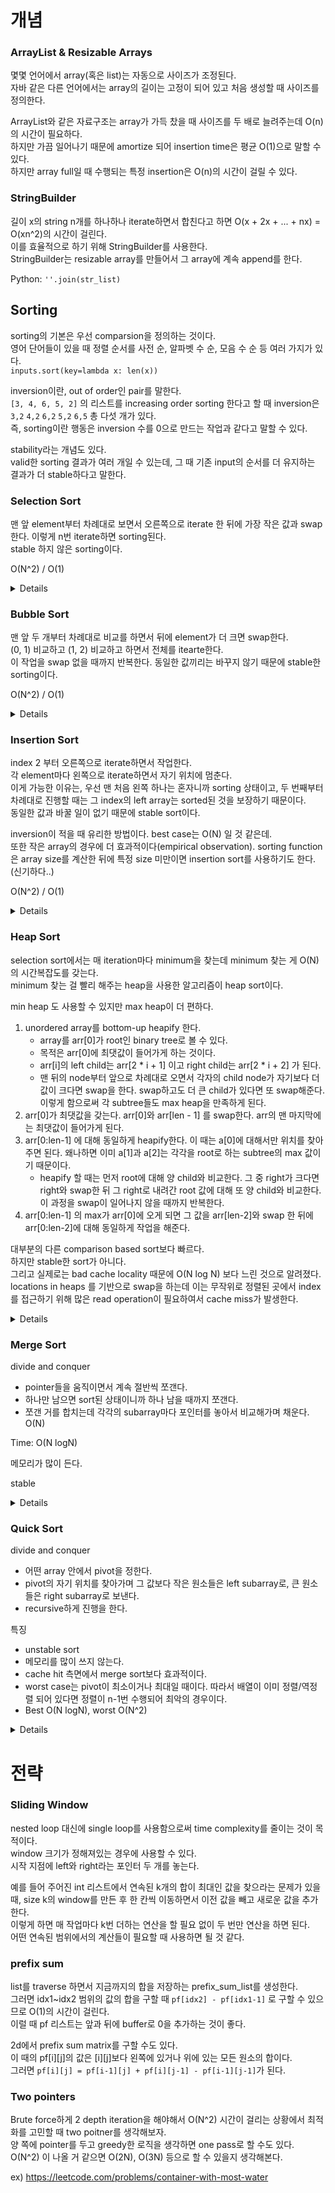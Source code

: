 # 개념

### ArrayList & Resizable Arrays

몇몇 언어에서 array(혹은 list)는 자동으로 사이즈가 조정된다.   
자바 같은 다른 언어에서는 array의 길이는 고정이 되어 있고 처음 생성할 때 사이즈를 정의한다.   

ArrayList와 같은 자료구조는 array가 가득 찼을 때 사이즈를 두 배로 늘려주는데 O(n)의 시간이 필요하다.   
하지만 가끔 일어나기 때문에 amortize 되어 insertion time은 평균 O(1)으로 말할 수 있다.   
하지만 array full일 때 수행되는 특정 insertion은 O(n)의 시간이 걸릴 수 있다.   


### StringBuilder

길이 x의 string n개를 하나하나 iterate하면서 합친다고 하면 O(x + 2x + ... + nx) = O(xn^2)의 시간이 걸린다.   
이를 효율적으로 하기 위해 StringBuilder를 사용한다.   
StringBuilder는 resizable array를 만들어서 그 array에 계속 append를 한다.   

Python: `''.join(str_list)`


## Sorting


sorting의 기본은 우선 comparsion을 정의하는 것이다.   
영어 단어들이 있을 때 정렬 순서를 사전 순, 알파벳 수 순, 모음 수 순 등 여러 가지가 있다.   
`inputs.sort(key=lambda x: len(x))`

inversion이란, out of order인 pair를 말한다.   
`[3, 4, 6, 5, 2]` 의 리스트를 increasing order sorting 한다고 할 때 inversion은 `3,2` `4,2` `6,2` `5,2` `6,5` 총 다섯 개가 있다.   
즉, sorting이란 행동은 inversion 수를 0으로 만드는 작업과 같다고 말할 수 있다.   

stability라는 개념도 있다.   
valid한 sorting 결과가 여러 개일 수 있는데, 그 때 기존 input의 순서를 더 유지하는 결과가 더 stable하다고 말한다.


### Selection Sort

맨 앞 element부터 차례대로 보면서 오른쪽으로 iterate 한 뒤에 가장 작은 값과 swap한다. 이렇게 n번 iterate하면 sorting된다.   
stable 하지 않은 sorting이다.

O(N^2) / O(1)

<details>

```py
	def selectionSort(self, nums):
		for i in range(len(nums)):
			_min = min(nums[i:])
			min_index = nums[i:].index(_min)
			nums[i + min_index] = nums[i]
			nums[i] = _min
		return nums
```

</details>


### Bubble Sort

맨 앞 두 개부터 차례대로 비교를 하면서 뒤에 element가 더 크면 swap한다.   
(0, 1) 비교하고 (1, 2) 비교하고 하면서 전체를 itearte한다.   
이 작업을 swap 없을 때까지 반복한다.
동일한 값끼리는 바꾸지 않기 때문에 stable한 sorting이다.   

O(N^2) / O(1)

<details>

```py
    def bubbleSort(self, nums):
        n = len(nums)
        for i in range(n):
            for j in range(0, n - i - 1):
                if nums[j] > nums[j + 1]:
                    nums[j], nums[j + 1] = nums[j + 1], nums[j]
                    
```

</details>



### Insertion Sort

index 2 부터 오른쪽으로 iterate하면서 작업한다.   
각 element마다 왼쪽으로 iterate하면서 자기 위치에 멈춘다.   
이게 가능한 이유는, 우선 맨 처음 왼쪽 하나는 혼자니까 sorting 상태이고, 두 번째부터 차례대로 진행할 때는 그 index의 left array는 sorted된 것을 보장하기 때문이다.   
동일한 값과 바꿀 일이 없기 때문에 stable sort이다.    

inversion이 적을 때 유리한 방법이다. best case는 O(N) 일 것 같은데.   
또한 작은 array의 경우에 더 효과적이다(empirical observation). sorting function은 array size를 계산한 뒤에 특정 size 미만이면 insertion sort를 사용하기도 한다.(신기하다..)   

O(N^2) / O(1)

<details>

```py
    def insertionSort(self, nums): 
        for i in range(1, len(nums)): 
            key = nums[i]
            j = i-1
            while j >= 0 and key < nums[j] : 
                    nums[j + 1] = nums[j] 
                    j -= 1
            nums[j + 1] = key
```

</details>



### Heap Sort

selection sort에서는 매 iteration마다 minimum을 찾는데 minimum 찾는 게 O(N)의 시간복잡도를 갖는다.   
minimum 찾는 걸 빨리 해주는 heap을 사용한 알고리즘이 heap sort이다.   

min heap 도 사용할 수 있지만 max heap이 더 편하다. 

1. unordered array를 bottom-up heapify 한다.
   - array를 arr[0]가 root인 binary tree로 볼 수 있다.
   - 목적은 arr[0]에 최댓값이 들어가게 하는 것이다.
   - arr[i]의 left child는 arr[2 * i + 1] 이고 right child는 arr[2 * i + 2] 가 된다.
   - 맨 뒤의 node부터 앞으로 차례대로 오면서 각자의 child node가 자기보다 더 값이 크다면 swap을 한다. swap하고도 더 큰 child가 있다면 또 swap해준다. 이렇게 함으로써 각 subtree들도 max heap을 만족하게 된다.
2. arr[0]가 최댓값을 갖는다. arr[0]와 arr[len - 1] 를 swap한다. arr의 맨 마지막에는 최댓값이 들어가게 된다.
3. arr[0:len-1] 에 대해 동일하게 heapify한다. 이 때는 a[0]에 대해서만 위치를 찾아주면 된다. 왜나하면 이미 a[1]과 a[2]는 각각을 root로 하는 subtree의 max 값이기 때문이다.
   - heapify 할 때는 먼저 root에 대해 양 child와 비교한다. 그 중 right가 크다면 right와 swap한 뒤 그 right로 내려간 root 값에 대해 또 양 child와 비교한다. 이 과정을 swap이 일어나지 않을 때까지 반복한다.
4. arr[0:len-1] 의 max가 arr[0]에 오게 되면 그 값을 arr[len-2]와 swap 한 뒤에 arr[0:len-2]에 대해 동일하게 작업을 해준다.

대부분의 다른 comparison based sort보다 빠르다.   
하지만 stable한 sort가 아니다.    
그리고 실제로는 bad cache locality 때문에 O(N log N) 보다 느린 것으로 알려졌다. locations in heaps 를 기반으로 swap을 하는데 이는 무작위로 정렬된 곳에서 index를 접근하기 위해 많은 read operation이 필요하여서 cache miss가 발생한다.   


<details>

```py
def heap_sort(self, lst: List[int]) -> None:
    """
    Mutates elements in lst by utilizing the heap data structure
    """
    def max_heapify(heap_size, index):
        # index에 대해서 양 child와 비교한다. 현재 index에 대해서만 작업한다.
        left, right = 2 * index + 1, 2 * index + 2
        largest = index
        if left < heap_size and lst[left] > lst[largest]:
            largest = left
        if right < heap_size and lst[right] > lst[largest]:
            largest = right
        if largest != index:
            # 양 child가 없거나 양 child보다 내가 더 크면 거기서 작업은 끝나게 된다.
            # 작업이 안 끝난다면 내려간 곳에서 또 양 child에 대한 작업을 하게 되는 것이다.
            lst[index], lst[largest] = lst[largest], lst[index]
            max_heapify(heap_size, largest)

    # heapify original lst
    for i in range(len(lst) // 2 - 1, -1, -1):
        max_heapify(len(lst), i)

    # use heap to sort elements
    for i in range(len(lst) - 1, 0, -1):
        # swap last element with first element
        lst[i], lst[0] = lst[0], lst[i]
        # note that we reduce the heap size by 1 every iteration
        max_heapify(i, 0)
```

</details>





### Merge Sort

divide and conquer   

- pointer들을 움직이면서 계속 절반씩 쪼갠다. 
- 하나만 남으면 sort된 상태이니까 하나 남을 때까지 쪼갠다.
- 쪼갠 거를 합치는데 각각의 subarray마다 포인터를 놓아서 비교해가며 채운다. O(N)


Time: O(N logN)

메모리가 많이 든다.

stable


<details>

```py
# Merges two subarrays of arr[].
# First subarray is arr[l..m]. Second subarray is arr[m+1..r]

def merge(arr, l, m, r):
    n1 = m - l + 1
    n2 = r - m
 
    # create temp arrays
    L = [0] * (n1)
    R = [0] * (n2)
 
    # Copy data to temp arrays L[] and R[]
    for i in range(0, n1):
        L[i] = arr[l + i]
 
    for j in range(0, n2):
        R[j] = arr[m + 1 + j]
 
    # Merge the temp arrays back into arr[l..r]
    i = 0     # Initial index of first subarray
    j = 0     # Initial index of second subarray
    k = l     # Initial index of merged subarray
 
    while i < n1 and j < n2:
        if L[i] <= R[j]:
            arr[k] = L[i]
            i += 1
        else:
            arr[k] = R[j]
            j += 1
        k += 1
 
    # Copy the remaining elements of L[], if there are any
    while i < n1:
        arr[k] = L[i]
        i += 1
        k += 1
 
    # Copy the remaining elements of R[], if there are any
    while j < n2:
        arr[k] = R[j]
        j += 1
        k += 1
 
# l is for left index and r is right index of the sub-array of arr to be sorted
 
 
def mergeSort(arr, l, r):
    if l < r:
        # Same as (l+r)//2, but avoids overflow for large l and h
        m = l+(r-l)//2
 
        # Sort first and second halves
        mergeSort(arr, l, m)
        mergeSort(arr, m+1, r)
        merge(arr, l, m, r)
```

</details>






### Quick Sort

divide and conquer   

- 어떤 array 안에서 pivot을 정한다. 
- pivot의 자기 위치를 찾아가며 그 값보다 작은 원소들은 left subarray로, 큰 원소들은 right subarray로 보낸다. 
- recursive하게 진행을 한다.   

특징   
- unstable sort
- 메모리를 많이 쓰지 않는다.    
- cache hit 측면에서 merge sort보다 효과적이다.   
- worst case는 pivot이 최소이거나 최대일 때이다. 따라서 배열이 이미 정렬/역정렬 되어 있다면 정렬이 n-1번 수행되어 최악의 경우이다.    
- Best O(N logN), worst O(N^2)

<details>

```py
def partition(array, low, high):
    # Choose the rightmost element as pivot
    pivot = array[high]
 
    # All elements that are on the left of i is less than or equal to pivot
    # i is the first index of the element that is greater than pivot.
    # i.e. After all the iterations, i will be the right next value of pivot.
    i = low

    # Traverse through all elements compare each element with pivot
    for j in range(low, high):
        if array[j] <= pivot:
            # Swapping element at i with element at j
            array[i], array[j] = array[j], array[i]
            i += 1
 
    # Swap the pivot element with the greater element specified by i
    array[i], array[high] = array[high], array[i]
 
    # Return the position from where partition is done
    return i
 

def quicksort(array, low, high):
    if low < high:
        # The element at pi index is at the right position.
        # All the elements in the left subarray are less than or equal to pi. Right subarray vice versa.
        pi = partition(array, low, high)
 
        # Recursive call on the left of pivot
        quicksort(array, low, pi - 1)
 
        # Recursive call on the right of pivot
        quicksort(array, pi + 1, high)
```

</details>





# 전략


### Sliding Window

nested loop 대신에 single loop를 사용함으로써 time complexity를 줄이는 것이 목적이다.   
window 크기가 정해져있는 경우에 사용할 수 있다.   
시작 지점에 left와 right라는 포인터 두 개를 놓는다.   

예를 들어 주어진 int 리스트에서 연속된 k개의 합이 최대인 값을 찾으라는 문제가 있을 때, size k의 window를 만든 후 한 칸씩 이동하면서 이전 값을 빼고 새로운 값을 추가한다.   
이렇게 하면 매 작업마다 k번 더하는 연산을 할 필요 없이 두 번만 연산을 하면 된다.   
어떤 연속된 범위에서의 계산들이 필요할 때 사용하면 될 것 같다.   

### prefix sum

list를 traverse 하면서 지금까지의 합을 저장하는 prefix_sum_list를 생성한다.   
그러면 idx1~idx2 범위의 값의 합을 구할 때 `pf[idx2] - pf[idx1-1]` 로 구할 수 있으므로 O(1)의 시간이 걸린다.   
이럴 때 pf 리스트는 앞과 뒤에 buffer로 0을 추가하는 것이 좋다.    

2d에서 prefix sum matrix를 구할 수도 있다.   
이 때의 pf[i][j]의 값은 [i][j]보다 왼쪽에 있거나 위에 있는 모든 원소의 합이다.   
그러면 `pf[i][j] = pf[i-1][j] + pf[i][j-1] - pf[i-1][j-1]`가 된다.   



### Two pointers

Brute force하게 2 depth iteration을 해야해서 O(N^2) 시간이 걸리는 상황에서 최적화를 고민할 때 two poitner를 생각해보자.   
양 쪽에 pointer를 두고 greedy한 로직을 생각하면 one pass로 할 수도 있다.    
O(N^2) 이 나올 거 같으면 O(2N), O(3N) 등으로 할 수 있을지 생각해본다.

ex) https://leetcode.com/problems/container-with-most-water


